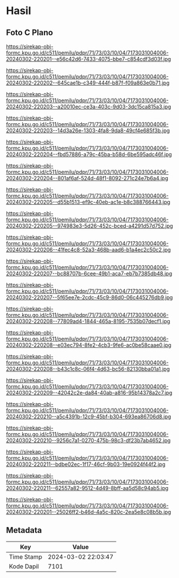 # Hasil

## Foto C Plano

https://sirekap-obj-formc.kpu.go.id/c511/pemilu/pdpr/71/73/03/10/04/7173031004006-20240302-220201--e56c42d6-7433-4075-bbe7-c854cdf3d03f.jpg

https://sirekap-obj-formc.kpu.go.id/c511/pemilu/pdpr/71/73/03/10/04/7173031004006-20240302-220202--645cae1b-c349-444f-b87f-f09a863e0b71.jpg

https://sirekap-obj-formc.kpu.go.id/c511/pemilu/pdpr/71/73/03/10/04/7173031004006-20240302-220203--a20010ec-ce3a-403c-9d03-3dc15ca815a3.jpg

https://sirekap-obj-formc.kpu.go.id/c511/pemilu/pdpr/71/73/03/10/04/7173031004006-20240302-220203--14d3a26e-1303-4fa8-9da8-49cf4e685f3b.jpg

https://sirekap-obj-formc.kpu.go.id/c511/pemilu/pdpr/71/73/03/10/04/7173031004006-20240302-220204--fbd57886-a79c-45ba-b58d-6be595adc46f.jpg

https://sirekap-obj-formc.kpu.go.id/c511/pemilu/pdpr/71/73/03/10/04/7173031004006-20240302-220204--801af6af-524d-48f1-8092-271c24e7b6a4.jpg

https://sirekap-obj-formc.kpu.go.id/c511/pemilu/pdpr/71/73/03/10/04/7173031004006-20240302-220205--d55b1513-ef9c-40eb-ac1e-b8c388766443.jpg

https://sirekap-obj-formc.kpu.go.id/c511/pemilu/pdpr/71/73/03/10/04/7173031004006-20240302-220205--974983e3-5d26-452c-bced-a4291d57d752.jpg

https://sirekap-obj-formc.kpu.go.id/c511/pemilu/pdpr/71/73/03/10/04/7173031004006-20240302-220206--41fec4c8-52a3-468b-aad6-b1a4ec2c50c2.jpg

https://sirekap-obj-formc.kpu.go.id/c511/pemilu/pdpr/71/73/03/10/04/7173031004006-20240302-220207--bc88707b-6cee-49b1-aca7-eb7b7385db48.jpg

https://sirekap-obj-formc.kpu.go.id/c511/pemilu/pdpr/71/73/03/10/04/7173031004006-20240302-220207--5f65ee7e-2cdc-45c9-86d0-06c445276db9.jpg

https://sirekap-obj-formc.kpu.go.id/c511/pemilu/pdpr/71/73/03/10/04/7173031004006-20240302-220208--77809ad4-1844-465a-8195-7535b07decf1.jpg

https://sirekap-obj-formc.kpu.go.id/c511/pemilu/pdpr/71/73/03/10/04/7173031004006-20240302-220208--e03ec794-8fe2-4cb3-9fe6-ac0be58caae0.jpg

https://sirekap-obj-formc.kpu.go.id/c511/pemilu/pdpr/71/73/03/10/04/7173031004006-20240302-220208--b43c1c8c-06f4-4d63-bc56-82130bba01a1.jpg

https://sirekap-obj-formc.kpu.go.id/c511/pemilu/pdpr/71/73/03/10/04/7173031004006-20240302-220209--42042c2e-da84-40ab-a816-95b14378a2c7.jpg

https://sirekap-obj-formc.kpu.go.id/c511/pemilu/pdpr/71/73/03/10/04/7173031004006-20240302-220210--a5c4391b-12c9-45bf-b304-693ea86706d8.jpg

https://sirekap-obj-formc.kpu.go.id/c511/pemilu/pdpr/71/73/03/10/04/7173031004006-20240302-220210--9256c7a1-0270-475b-98c3-df23b7ab4652.jpg

https://sirekap-obj-formc.kpu.go.id/c511/pemilu/pdpr/71/73/03/10/04/7173031004006-20240302-220211--bdbe02ec-1f17-46cf-9b03-19e0924f44f2.jpg

https://sirekap-obj-formc.kpu.go.id/c511/pemilu/pdpr/71/73/03/10/04/7173031004006-20240302-220211--62557a82-9512-4d49-8bff-aa5d58c94ab5.jpg

https://sirekap-obj-formc.kpu.go.id/c511/pemilu/pdpr/71/73/03/10/04/7173031004006-20240302-220201--25026ff2-b46d-4a5c-820c-2ea5e8c08b5b.jpg


## Metadata

| Key        | Value               |
| ---------- | ------------------- |
| Time Stamp | 2024-03-02 22:03:47 |
| Kode Dapil | 7101                |



